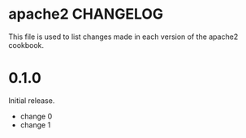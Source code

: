 # apache2 CHANGELOG

This file is used to list changes made in each version of the apache2 cookbook.

# 0.1.0

Initial release.

- change 0
- change 1

